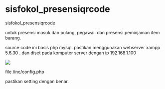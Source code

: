 # sisfokol_presensiqrcode
sisfokol_presensiqrcode

untuk presensi masuk dan pulang, pegawai. dan presensi peminjaman item barang.


source code ini basis php mysql. pastikan menggunakan webserver xampp 5.6.30 . dan diset pada komputer server dengan ip 192.168.1.100


<img src="https://github.com/hajirodeon/sisfokol_presensiqrcode/tree/master/filebox/config.jpeg">

file /inc/config.php

pastikan setting dengan benar.










